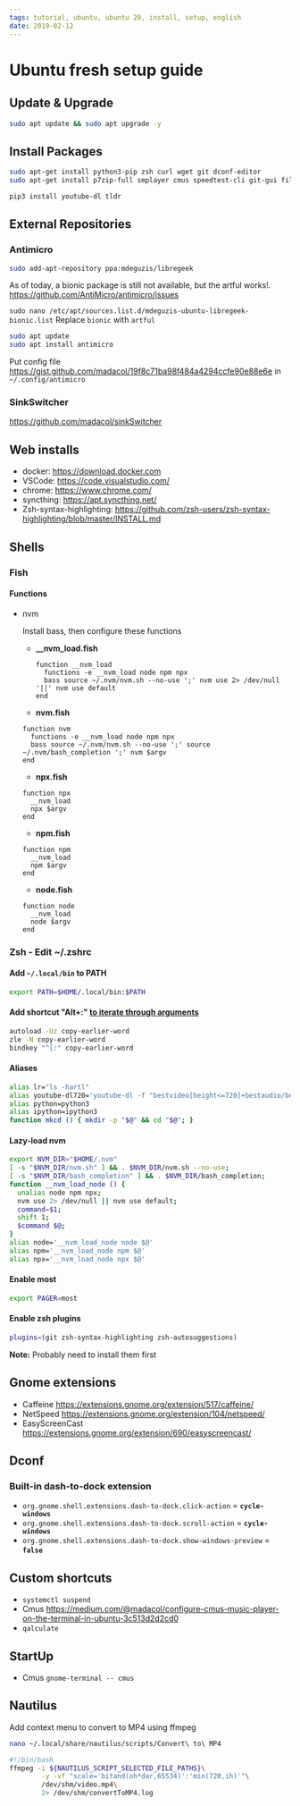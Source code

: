 ```yaml
---
tags: tutorial, ubuntu, ubuntu 20, install, setup, english
date: 2019-02-12
---
```


# Ubuntu fresh setup guide

## Update & Upgrade

```bash
sudo apt update && sudo apt upgrade -y
```

## Install Packages

```bash
sudo apt-get install python3-pip zsh curl wget git dconf-editor
sudo apt-get install p7zip-full smplayer cmus speedtest-cli git-gui filezilla pavucontrol paprefs ufw servefile nmap fail2ban gimp most colordiff mosh ncdu qalculate-gtk jq tor fonts-noto nautilus-actions filemanager-actions thunderbird chrome-gnome-shell gnome-tweaks smartmontools &

pip3 install youtube-dl tldr
```

## External Repositories

### Antimicro

```bash
sudo add-apt-repository ppa:mdeguzis/libregeek
```

As of today, a bionic package is still not available, but the artful works!. <https://github.com/AntiMicro/antimicro/issues>

`sudo nano /etc/apt/sources.list.d/mdeguzis-ubuntu-libregeek-bionic.list` Replace `bionic` with `artful`

```bash
sudo apt update
sudo apt install antimicro
```

Put config file <https://gist.github.com/madacol/19f8c71ba98f484a4294ccfe90e88e6e> in `~/.config/antimicro`

### SinkSwitcher

<https://github.com/madacol/sinkSwitcher>

## Web installs

- docker: <https://download.docker.com>
- VSCode: <https://code.visualstudio.com/>
- chrome: <https://www.chrome.com/>
- syncthing: <https://apt.syncthing.net/>
- Zsh-syntax-highlighting: <https://github.com/zsh-users/zsh-syntax-highlighting/blob/master/INSTALL.md>

## Shells

### Fish

#### Functions

- nvm

  Install bass, then configure these functions

  - **__nvm_load.fish**

     ```fish
     function __nvm_load
       functions -e __nvm_load node npm npx
       bass source ~/.nvm/nvm.sh --no-use ';' nvm use 2> /dev/null '||' nvm use default
     end
     ```

  - **nvm.fish**

  ```fish
  function nvm
    functions -e __nvm_load node npm npx
    bass source ~/.nvm/nvm.sh --no-use ';' source ~/.nvm/bash_completion ';' nvm $argv
  end
  ```

  - **npx.fish**

  ```fish
  function npx
    __nvm_load
    npx $argv
  end
  ```

  - **npm.fish**

  ```fish
  function npm
    __nvm_load
    npm $argv
  end
  ```

  - **node.fish**

  ```fish
  function node
    __nvm_load
    node $argv
  end
  ```

### Zsh - Edit ~/.zshrc

#### Add `~/.local/bin` to PATH

```bash
export PATH=$HOME/.local/bin:$PATH
```

#### Add shortcut "Alt+:" [to iterate through arguments](https://stackoverflow.com/questions/4009412/how-to-use-arguments-from-previous-command/55069846#55069846)

```bash
autoload -Uz copy-earlier-word
zle -N copy-earlier-word
bindkey "^[:" copy-earlier-word
```

#### Aliases

```bash
alias lr="ls -hartl"
alias youtube-dl720='youtube-dl -f "bestvideo[height<=720]+bestaudio/best[height<=720]"'
alias python=python3
alias ipython=ipython3
function mkcd () { mkdir -p "$@" && cd "$@"; }
```

#### Lazy-load nvm

```bash
export NVM_DIR="$HOME/.nvm"
[ -s "$NVM_DIR/nvm.sh" ] && . $NVM_DIR/nvm.sh --no-use;
[ -s "$NVM_DIR/bash_completion" ] && . $NVM_DIR/bash_completion;
function __nvm_load_node () {
  unalias node npm npx;
  nvm use 2> /dev/null || nvm use default;
  command=$1;
  shift 1;
  $command $@;
}
alias node='__nvm_load_node node $@'
alias npm='__nvm_load_node npm $@'
alias npx='__nvm_load_node npx $@'
```

#### Enable most

```bash
export PAGER=most
```

#### Enable zsh plugins

```bash
plugins=(git zsh-syntax-highlighting zsh-autosuggestions)
```

**Note:** Probably need to install them first

## Gnome extensions

- Caffeine <https://extensions.gnome.org/extension/517/caffeine/>
- NetSpeed <https://extensions.gnome.org/extension/104/netspeed/>
- EasyScreenCast <https://extensions.gnome.org/extension/690/easyscreencast/>

## Dconf

### Built-in dash-to-dock extension

- `org.gnome.shell.extensions.dash-to-dock.click-action` = **`cycle-windows`**
- `org.gnome.shell.extensions.dash-to-dock.scroll-action` = **`cycle-windows`**
- `org.gnome.shell.extensions.dash-to-dock.show-windows-preview` = **`false`**

## Custom shortcuts

- `systemctl suspend`
- Cmus <https://medium.com/@madacol/configure-cmus-music-player-on-the-terminal-in-ubuntu-3c513d2d2cd0>
- `qalculate`

## StartUp

- Cmus `gnome-terminal -- cmus`

## Nautilus

Add context menu to convert to MP4 using ffmpeg

```bash
nano ~/.local/share/nautilus/scripts/Convert\ to\ MP4
```

```bash
#!/bin/bash
ffmpeg -i ${NAUTILUS_SCRIPT_SELECTED_FILE_PATHS}\
        -y -vf "scale='bitand(oh*dar,65534)':'min(720,ih)'"\
        /dev/shm/video.mp4\
        2> /dev/shm/convertToMP4.log
```
